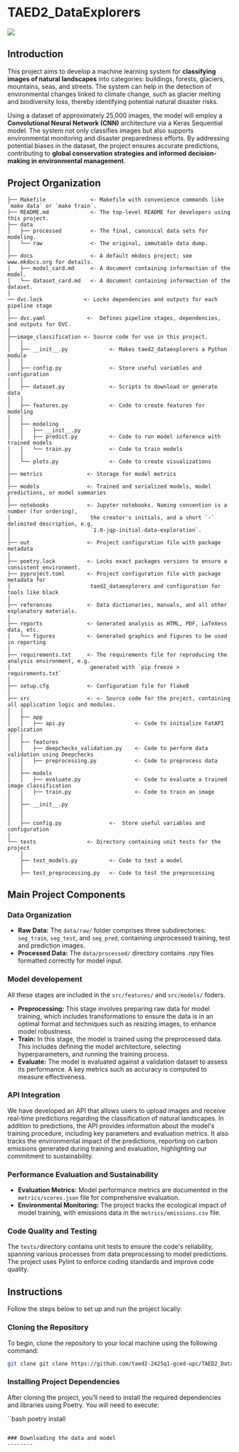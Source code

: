 # TAED2_DataExplorers

<a target="_blank" href="https://cookiecutter-data-science.drivendata.org/">
    <img src="https://img.shields.io/badge/CCDS-Project%20template-328F97?logo=cookiecutter" />
</a>

## Introduction

This project aims to develop a machine learning system for **classifying images of natural landscapes** into categories: buildings, forests, glaciers, mountains, seas, and streets. The system can help in the detection of environmental changes linked to climate change, such as glacier melting and biodiversity loss, thereby identifying potential natural disaster risks. 

Using a dataset of approximately 25,000 images, the model will employ a **Convolutional Neural Network (CNN)** architecture via a Keras Sequential model. The system not only classifies images but also supports environmental monitoring and disaster preparedness efforts. By addressing potential biases in the dataset, the project ensures accurate predictions, contributing to **global conservation strategies and informed decision-making in environmental management**.


## Project Organization

```
├── Makefile              <- Makefile with convenience commands like `make data` or `make train`.
├── README.md             <- The top-level README for developers using this project.
├── data
│   ├── processed         <- The final, canonical data sets for modeling.
│   └── raw               <- The original, immutable data dump.
│
├── docs                  <- A default mkdocs project; see www.mkdocs.org for details.
│   ├── model_card.md     <- A document containing informaction of the model.
│   └── dataset_card.md   <- A document containing informaction of the dataset.
│
── dvc.lock             <- Locks dependencies and outputs for each pipeline stage
│
├── dvc.yaml             <-  Defines pipeline stages, dependencies, and outputs for DVC.
│
├──image_classification <- Source code for use in this project.
│   │
│   ├── __init__.py             <- Makes taed2_dataexplorers a Python module
│   │
│   ├── config.py               <- Store useful variables and configuration
│   │
│   ├── dataset.py              <- Scripts to download or generate data
│   │
│   ├── features.py             <- Code to create features for modeling
│   │
│   ├── modeling                
│   │   ├── __init__.py 
│   │   ├── predict.py          <- Code to run model inference with trained models          
│   │   └── train.py            <- Code to train models
│   │
│   └── plots.py                <- Code to create visualizations
│
├── metrics              <- Storage for model metrics
│
├── models               <- Trained and serialized models, model predictions, or model summaries
│
├── notebooks            <- Jupyter notebooks. Naming convention is a number (for ordering),
│                         the creator's initials, and a short `-` delimited description, e.g.
│                         `1.0-jqp-initial-data-exploration`.
│
├── out                  <- Project configuration file with package metadata
│
├── poetry.lock          <- Locks exact packages versions to ensure a consistent environment.
├── pyproject.toml       <- Project configuration file with package metadata for 
│                         taed2_dataexplorers and configuration for tools like black
│
├── references           <- Data dictionaries, manuals, and all other explanatory materials.
│
├── reports              <- Generated analysis as HTML, PDF, LaTeXess data, etc.
│   └── figures          <- Generated graphics and figures to be used in reporting
│
├── requirements.txt     <- The requirements file for reproducing the analysis environment, e.g.
│                         generated with `pip freeze > requirements.txt`
│
├── setup.cfg            <- Configuration file for flake8
│
├── src                  <- <- Source code for the project, containing all application logic and modules.
│   │
│   ├── app                     
│   │   ├── api.py                      <- Code to initialize FatAPI application
│   │
│   ├── features                
│   │   ├── deepchecks_validation.py    <- Code to perform data validation using Deepchecks
│   │   ├── preprocessing.py            <- Code to preprocess data
│   │   
│   ├── models                 
│   │   ├── evaluate.py                 <- Code to evaluate a trained image classification
│   │   ├── train.py                    <- Code to train an image 
│   │
│   ├── __init__.py             
│   │
│   │
│   ├── config.py               <-  Store useful variables and configuration
│
└── tests                <- Directory containing unit tests for the project
    │
    ├── test_models.py          <- Code to test a model
    │
    ├── test_preprocessing.py   <- Code to test the preprocessing

```

## Main Project Components

### Data Organization

- **Raw Data:** The `data/raw/` folder comprises three subdirectories: `seg_train`, `seg_test`, and `seg_pred`, containing unprocessed training, test and prediction images.
- **Processed Data:** The `data/processed/` directory contains .npy files formatted correctly for model input.

### Model developement

All these stages are included in the `src/features/` and `src/models/` foders.

- **Preprocessing:** This stage involves preparing raw data for model training, which includes transformations to ensure the data is in an optimal format and techniques such as resizing images, to enhance model robustness.
- **Train:** In this stage, the model is trained using the preprocessed data. This includes defining the model architecture, selecting hyperparameters, and running the training process.
- **Evaluate:** The model is evaluated against a validation dataset to assess its performance. A key metrics such as accuracy is computed to measure effectiveness.

### API Integration

We have developed an API that allows users to upload images and receive real-time predictions regarding the classification of natural landscapes. In addition to predictions, the API provides information about the model's training procedure, including key parameters and evaluation metrics. It also tracks the environmental impact of the predictions, reporting on carbon emissions generated during training and evaluation, highlighting our commitment to sustainability.

### Performance Evaluation and Sustainability

- **Evaluation Metrics:** Model performance metrics are documented in the `metrics/scores.json` file for comprehensive evaluation.
- **Environmental Monitoring:** The project tracks the ecological impact of model training, with emissions data in the `metrics/emissions.csv` file.

### Code Quality and Testing

The `tests/`directory contains unit tests to ensure the code's reliability, spanning various processes from data preprocessing to model predictions. The project uses Pylint to enforce coding standards and improve code quality.

## Instructions

Follow the steps below to set up and run the project locally:

### Cloning the Repository

To begin, clone the repository to your local machine using the following command:

```bash
git clone git clone https://github.com/taed2-2425q1-gced-upc/TAED2_DataExplorers.git
```

### Installing Project Dependencies

After cloning the project, you’ll need to install the required dependencies and libraries using Poetry. You will need to execute: 

``bash
poetry install 
```

### Downloading the data and model
--------

